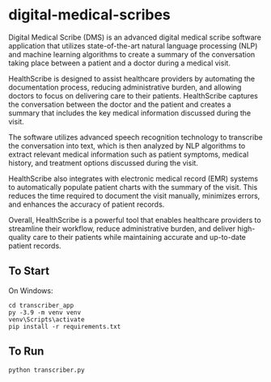 # digital-medical-scribes

Digital Medical Scribe (DMS) is an advanced digital medical scribe software application that utilizes state-of-the-art natural language processing (NLP) and machine learning algorithms to create a summary of the conversation taking place between a patient and a doctor during a medical visit.

HealthScribe is designed to assist healthcare providers by automating the documentation process, reducing administrative burden, and allowing doctors to focus on delivering care to their patients. HealthScribe captures the conversation between the doctor and the patient and creates a summary that includes the key medical information discussed during the visit.

The software utilizes advanced speech recognition technology to transcribe the conversation into text, which is then analyzed by NLP algorithms to extract relevant medical information such as patient symptoms, medical history, and treatment options discussed during the visit.

HealthScribe also integrates with electronic medical record (EMR) systems to automatically populate patient charts with the summary of the visit. This reduces the time required to document the visit manually, minimizes errors, and enhances the accuracy of patient records.

Overall, HealthScribe is a powerful tool that enables healthcare providers to streamline their workflow, reduce administrative burden, and deliver high-quality care to their patients while maintaining accurate and up-to-date patient records.

## To Start
On Windows:
```
cd transcriber_app
py -3.9 -m venv venv
venv\Scripts\activate
pip install -r requirements.txt
```
## To Run
```
python transcriber.py
```
